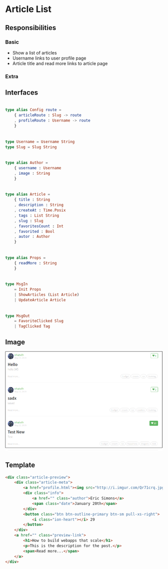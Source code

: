 # Article List

## Responsibilities

### Basic

- Show a list of articles
- Username links to user profile page
- Article title and read more links to article page

### Extra

## Interfaces

```elm

type alias Config route =
    { articleRoute : Slug -> route
    , profileRoute : Username -> route
    }


type Username = Username String
type Slug = Slug String


type alias Author =
    { username : Username
    , image : String
    }


type alias Article =
    { title : String
    , description : String
    , createAt : Time.Posix
    , tags : List String
    , slug : Slug
    , favoritesCount : Int
    , favorited : Bool
    , autor : Author
    }


type alias Props =
    { readMore : String
    }


type MsgIn
    = Init Props
    | ShowArticles (List Article)
    | UpdateArticle Article


type MsgOut
    = FavoriteClicked Slug
    | TagClicked Tag

```

## Image

![Article list screenshot](ArticleList1.png)

## Template

```html
<div class="article-preview">
    <div class="article-meta">
        <a href="profile.html"><img src="http://i.imgur.com/Qr71crq.jpg" /></a>
        <div class="info">
            <a href="" class="author">Eric Simons</a>
            <span class="date">January 20th</span>
        </div>
        <button class="btn btn-outline-primary btn-sm pull-xs-right">
            <i class="ion-heart"></i> 29
        </button>
    </div>
    <a href="" class="preview-link">
        <h1>How to build webapps that scale</h1>
        <p>This is the description for the post.</p>
        <span>Read more...</span>
    </a>
</div>
```
